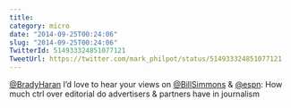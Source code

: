 ```yaml
---
title: 
category: micro
date: "2014-09-25T00:24:06"
slug: "2014-09-25T00:24:06"
TwitterId: 514933324851077121
TweetUrl: https://twitter.com/mark_philpot/status/514933324851077121
---
```


[@BradyHaran](https://twitter.com/BradyHaran) I’d love to hear your views on
[@BillSimmons](https://twitter.com/BillSimmons) &amp;
[@espn](https://twitter.com/espn): How much ctrl over editorial do advertisers
&amp; partners have in journalism
